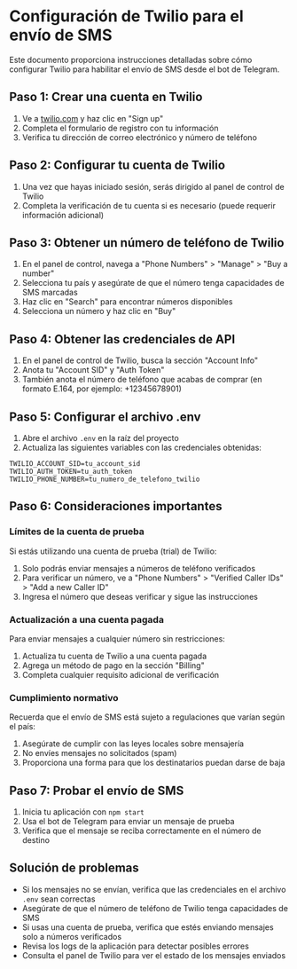 # Configuración de Twilio para el envío de SMS

Este documento proporciona instrucciones detalladas sobre cómo configurar Twilio para habilitar el envío de SMS desde el bot de Telegram.

## Paso 1: Crear una cuenta en Twilio

1. Ve a [twilio.com](https://www.twilio.com/) y haz clic en "Sign up"
2. Completa el formulario de registro con tu información
3. Verifica tu dirección de correo electrónico y número de teléfono

## Paso 2: Configurar tu cuenta de Twilio

1. Una vez que hayas iniciado sesión, serás dirigido al panel de control de Twilio
2. Completa la verificación de tu cuenta si es necesario (puede requerir información adicional)

## Paso 3: Obtener un número de teléfono de Twilio

1. En el panel de control, navega a "Phone Numbers" > "Manage" > "Buy a number"
2. Selecciona tu país y asegúrate de que el número tenga capacidades de SMS marcadas
3. Haz clic en "Search" para encontrar números disponibles
4. Selecciona un número y haz clic en "Buy"

## Paso 4: Obtener las credenciales de API

1. En el panel de control de Twilio, busca la sección "Account Info"
2. Anota tu "Account SID" y "Auth Token"
3. También anota el número de teléfono que acabas de comprar (en formato E.164, por ejemplo: +12345678901)

## Paso 5: Configurar el archivo .env

1. Abre el archivo `.env` en la raíz del proyecto
2. Actualiza las siguientes variables con las credenciales obtenidas:

```
TWILIO_ACCOUNT_SID=tu_account_sid
TWILIO_AUTH_TOKEN=tu_auth_token
TWILIO_PHONE_NUMBER=tu_numero_de_telefono_twilio
```

## Paso 6: Consideraciones importantes

### Límites de la cuenta de prueba

Si estás utilizando una cuenta de prueba (trial) de Twilio:

1. Solo podrás enviar mensajes a números de teléfono verificados
2. Para verificar un número, ve a "Phone Numbers" > "Verified Caller IDs" > "Add a new Caller ID"
3. Ingresa el número que deseas verificar y sigue las instrucciones

### Actualización a una cuenta pagada

Para enviar mensajes a cualquier número sin restricciones:

1. Actualiza tu cuenta de Twilio a una cuenta pagada
2. Agrega un método de pago en la sección "Billing"
3. Completa cualquier requisito adicional de verificación

### Cumplimiento normativo

Recuerda que el envío de SMS está sujeto a regulaciones que varían según el país:

1. Asegúrate de cumplir con las leyes locales sobre mensajería
2. No envíes mensajes no solicitados (spam)
3. Proporciona una forma para que los destinatarios puedan darse de baja

## Paso 7: Probar el envío de SMS

1. Inicia tu aplicación con `npm start`
2. Usa el bot de Telegram para enviar un mensaje de prueba
3. Verifica que el mensaje se reciba correctamente en el número de destino

## Solución de problemas

- Si los mensajes no se envían, verifica que las credenciales en el archivo `.env` sean correctas
- Asegúrate de que el número de teléfono de Twilio tenga capacidades de SMS
- Si usas una cuenta de prueba, verifica que estés enviando mensajes solo a números verificados
- Revisa los logs de la aplicación para detectar posibles errores
- Consulta el panel de Twilio para ver el estado de los mensajes enviados